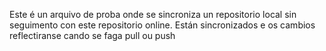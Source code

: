 Este é un arquivo de proba onde se sincroniza un repositorio local sin seguimento con este repositorio online.
Están sincronizados e os cambios reflectiranse cando se faga pull ou push
